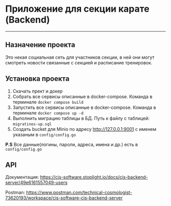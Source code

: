 # Приложение для секции карате (Backend)

---
## Назначение проекта
Это некая социальная сеть для участников секции, в ней они могут смотреть новости связанные с секцией и расписание тренировок.

## Установка проекта
1) Скачать прект и докер
2) Собрать все сервисы описанные в docker-compose. Команда в терминале `docker compose build`
3) Запустить все сервисы описанные в docker-compose. Команда в терминале `docker compose up -d`
4) Выполнить миграцию таблицы в БД. Путь к файлу с таблицей: `migratinos-up.sql`
5) Создать bucket для Minio по адресу http://127.0.0.1:9001 с именем указаным в `config/config.go`

**P.S** Все данные(логины, пароли, адреса, имена и др.) есть в `config/config.go`

## API
Документация: https://cis-software.stoplight.io/docs/cis-backend-server/49e6161557049-users

Postman: https://www.postman.com/technical-cosmologist-73620193/workspace/cis-software-cis-backend-server
